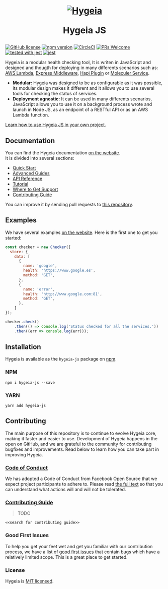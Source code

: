 <h1 align="center">
  <a href="https://hygeia-js.herokuapp.com"><img src="https://hygeia-js.herokuapp.com/img/hygeia-logo.png" alt="Hygeia"></a>
  <p align="center">Hygeia JS</p>
</h1>

[![GitHub license](https://img.shields.io/badge/license-MIT-blue.svg)](https://github.com/dani8art/hyegia-js/blob/master/LICENSE) [![npm version](https://img.shields.io/npm/v/hygeia-js.svg?style=flat)](https://www.npmjs.com/package/hygeia-js) [![CircleCI](https://circleci.com/gh/dani8art/hygeia-js.svg?style=svg&circle-token=8069e6f68b6fe5b7f2034ec0efa9e7429697c129)](https://circleci.com/gh/dani8art/hygeia-js) [![PRs Welcome](https://img.shields.io/badge/PRs-welcome-brightgreen.svg)]() [![tested with jest](https://img.shields.io/badge/tested_with-jest-99424f.svg)](https://github.com/facebook/jest) [![jest](https://facebook.github.io/jest/img/jest-badge.svg)](https://github.com/facebook/jest) 

Hygeia is a modular health checking tool, It is writen in JavaScript and designed and thougth for deploying in many differents scenarios such as: [AWS Lambda](), [Express Middleware](), [Hapi Plugin]() or [Moleculer Service]().

* **Modular:** Hygeia was designed to be as configurable as it was possible, its modular design makes it different and it allows you to use several tools for checking the status of services.
* **Deployment agnostic:** It can be used in many differents scenarios, JavaScript allows you to use it on a background process wrote and launch in Node JS, as an endpoint of a RESTful API or as an AWS Lambda function.

[Learn how to use Hygeia JS in your own project](https://hygeia-js.herokuapp.com/docs/gs-installation.html).

## Documentation

You can find the Hygeia documentation [on the website](https://hygeia-js.herokuapp.com).  
It is divided into several sections:

* [Quick Start](https://hygeia-js.herokuapp.com/docs/gs-checking-status.html)
* [Advanced Guides](https://hygeia-js.herokuapp.com/docs/health-checking-lambda-aws.html)
* [API Reference](https://hygeia-js.herokuapp.com/docs/api-checker.html)
* [Tutorial](https://hygeia-js.herokuapp.com/docs/health-checking-lambda-aws.html)
* [Where to Get Support](https://hygeia-js.herokuapp.com/docs/where-to-get-support.html)
* [Contributing Guide]()

You can improve it by sending pull requests to [this repository]().

## Examples

We have several examples [on the website](https://hygeia-js.herokuapp.com/docs/gs-checking-status.html). Here is the first one to get you started:

```jsx
const checker = new Checker({
  store: {
    data: [
      {
        name: 'google',
        health: 'https://www.google.es',
        method: 'GET',
      },
      {
        name: 'error',
        health: 'http://www.google.com:81',
        method: 'GET',
      },
    ]
});

checker.check()
    .then(() => console.log('Status checked for all the services.'))
    .then((err => console.log(err)));
```

## Installation

Hygeia is available as the `hygeia-js` package on [npm](https://www.npmjs.com/package/hygeia-js). 

### NPM

```shell
npm i hygeia-js --save
```
### YARN

```shell
yarn add hygeia-js
```

## Contributing

The main purpose of this repository is to continue to evolve Hygeia core, making it faster and easier to use. Development of Hygeia happens in the open on GitHub, and we are grateful to the community for contributing bugfixes and improvements. Read below to learn how you can take part in improving Hygeia.

### [Code of Conduct](https://code.fb.com/codeofconduct/)

We has adopted a Code of Conduct from Facebook Open Source that we expect project participants to adhere to. Please read [the full text](https://code.fb.com/codeofconduct/) so that you can understand what actions will and will not be tolerated.

### [Contributing Guide]()

> TODO

`<<search for contributing guide>>`

### Good First Issues

To help you get your feet wet and get you familiar with our contribution process, we have a list of [good first issues](https://github.com/facebook/react/labels/good%20first%20issue) that contain bugs which have a relatively limited scope. This is a great place to get started.

### License

Hygeia is [MIT licensed](./LICENSE).
